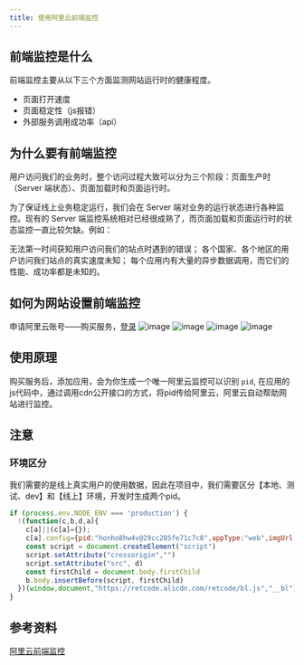```yaml
---
title: 使用阿里云前端监控
---
```


## 前端监控是什么

前端监控主要从以下三个方面监测网站运行时的健康程度。

- 页面打开速度
- 页面稳定性（js报错）
- 外部服务调用成功率（api）

## 为什么要有前端监控

用户访问我们的业务时，整个访问过程大致可以分为三个阶段：页面生产时（Server 端状态）、页面加载时和页面运行时。

为了保证线上业务稳定运行，我们会在 Server 端对业务的运行状态进行各种监控。现有的 Server 端监控系统相对已经很成熟了，而页面加载和页面运行时的状态监控一直比较欠缺。例如：

无法第一时间获知用户访问我们的站点时遇到的错误；
各个国家、各个地区的用户访问我们站点的真实速度未知；
每个应用内有大量的异步数据调用，而它们的性能、成功率都是未知的。

## 如何为网站设置前端监控

申请阿里云账号——购买服务，[登录](https://signin.aliyun.com/1796066747675887/login.htm)
![image](https://user-images.githubusercontent.com/33987402/77244217-b00ac980-6c4d-11ea-8ea5-004118af245f.png)
![image](https://user-images.githubusercontent.com/33987402/77244221-b436e700-6c4d-11ea-8eb1-678ed180cd68.png)
![image](https://user-images.githubusercontent.com/33987402/77244222-b600aa80-6c4d-11ea-9cfc-d0fe4bb4c0a1.png)
![image](https://user-images.githubusercontent.com/33987402/77244224-b7ca6e00-6c4d-11ea-850e-fb220398e163.png)

## 使用原理

购买服务后，添加应用，会为你生成一个唯一阿里云监控可以识别 `pid`, 在应用的js代码中，通过调用cdn公开接口的方式，将pid传给阿里云，阿里云自动帮助网站进行监控。

## 注意

### 环境区分

我们需要的是线上真实用户的使用数据，因此在项目中，我们需要区分【本地、测试、dev】和【线上】环境，开发时生成两个pid。

```js
if (process.env.NODE_ENV === 'production') {
  !(function(c,b,d,a){
    c[a]||(c[a]={});
    c[a].config={pid:"honho8hw4v@29cc205fe71c7c8",appType:"web",imgUrl:"https://arms-retcode.aliyuncs.com/r.png?"};
    const script = document.createElement("script")
    script.setAttribute("crossorigin","")
    script.setAttribute("src", d)
    const firstChild = document.body.firstChild
    b.body.insertBefore(script, firstChild)
  })(window,document,"https://retcode.alicdn.com/retcode/bl.js","__bl");
}
```

## 参考资料

[阿里云前端监控](https://help.aliyun.com/document_detail/58652.html?spm=a2c4g.11186623.6.617.d26b3ddfk41C9a)

